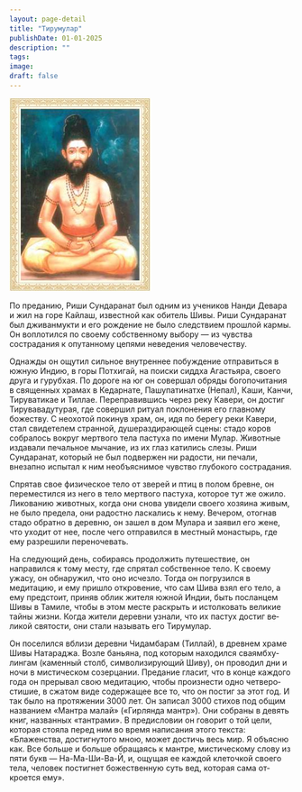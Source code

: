 ```yaml
---
layout: page-detail
title: "Тирумулар"
publishDate: 01-01-2025
description: ""
tags:
image:
draft: false
---
```


![Тирумулар](/upload/iblock/b92/b925285eba4caf952a8e32aeda8a87d4.jpg "Тирумулар") 

 По преданию, Риши Сундаранат был одним из учеников Нанди Девара и жил на горе Кай­лаш, известной как обитель Шивы. Риши Сун­даранат был дживанмукти и его рождение не было следствием прошлой кармы. Он воплотился по сво­ему собственному выбору — из чувства сострадания к опутанному цепями неведения человечеству.

 Однажды он ощутил сильное внутреннее побуждение отправиться в южную Индию, в горы Потхигай, на поиски сиддха Агастьяра, своего друга и гурубхая. По дороге на юг он совершал обряды богопочитания в священных храмах в Кедарнате, Пашупатинатхе (Непал), Каши, Канчи, Тируватикае и Тиллае. Пе­реправившись через реку Кавери, он достиг Тиру­вавадутурая, где совершил ритуал поклонения его главному божеству. С неохотой покинув храм, он, идя по берегу реки Кавери, стал свидетелем стран­ной, душераздирающей сцены: стадо коров собра­лось вокруг мертвого тела пастуха по имени Мулар. Животные издавали печальное мычание, из их глаз катились слезы. Риши Сундаранат, который не был подвержен ни радости, ни печали, внезапно испы­тал к ним необъяснимое чувство глубокого состра­дания.

 Спрятав свое физическое тело от зверей и птиц в полом бревне, он переместился из него в тело мертвого пастуха, которое тут же ожило. Ликованию животных, когда они снова увидели своего хозяина живым, не было предела, они радостно ласкались к нему. Вечером, отогнав стадо обратно в деревню, он зашел в дом Мулара и заявил его жене, что уходит от нее, после чего отправился в местный монастырь, где ему разрешили переночевать.

 На следующий день, собираясь продолжить пу­тешествие, он направился к тому месту, где спрятал собственное тело. К своему ужасу, он обнаружил, что оно исчезло. Тогда он погрузился в медитацию, и ему пришло откровение, что сам Шива взял его тело, а ему предстоит, приняв облик жителя южной Индии, быть посланцем Шивы в Тамиле, чтобы в этом месте раскрыть и истолковать великие тайны жизни. Ког­да жители деревни узнали, что их пастух достиг ве­ликой святости, они стали называть его Тирумулар.

 Он поселился вблизи деревни Чидамбарам (Тил­лай), в древнем храме Шивы Натараджа. Возле ба­ньяна, под которым находился сваямбху-лингам (каменный столб, символизирующий Шиву), он про­водил дни и ночи в мистическом созерцании. Пре­дание гласит, что в конце каждого года он прерывал свою медитацию, чтобы произнести одно четверо­стишие, в сжатом виде содержащее все то, что он по­стиг за этот год. И так было на протяжении 3000 лет. Он записал 3000 стихов под общим названием «Ман­тра малай» («Гирлянда мантр»). Они собраны в де­вять книг, названных «тантрами». В предисловии он говорит о той цели, которая стояла перед ним во время написания этого текста: «Блаженства, достиг­нутого мною, может достичь весь мир. Я объясню как. Все больше и больше обращаясь к мантре, ми­стическому слову из пяти букв — На-Ма-Ши-Ва-Й, и, ощущая ее каждой клеточкой своего тела, человек постигнет божественную суть вед, которая сама от­кроется ему».
  
  
